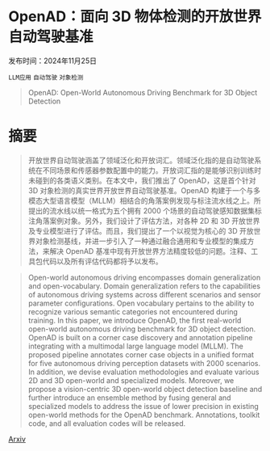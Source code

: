 # OpenAD：面向 3D 物体检测的开放世界自动驾驶基准

发布时间：2024年11月25日

`LLM应用` `自动驾驶` `对象检测`

> OpenAD: Open-World Autonomous Driving Benchmark for 3D Object Detection

# 摘要

> 开放世界自动驾驶涵盖了领域泛化和开放词汇。领域泛化指的是自动驾驶系统在不同场景和传感器参数配置中的能力。开放词汇指的是能够识别训练时未碰到的各类语义类别。在本文中，我们推出了 OpenAD，这是首个针对 3D 对象检测的真实世界开放世界自动驾驶基准。OpenAD 构建于一个与多模态大型语言模型（MLLM）相结合的角落案例发现与标注流水线之上。所提出的流水线以统一格式为五个拥有 2000 个场景的自动驾驶感知数据集标注角落案例对象。另外，我们设计了评估方法，对各种 2D 和 3D 开放世界及专业模型进行了评估。而且，我们提出了一个以视觉为核心的 3D 开放世界对象检测基线，并进一步引入了一种通过融合通用和专业模型的集成方法，来解决 OpenAD 基准中现有开放世界方法精度较低的问题。注释、工具包代码以及所有评估代码都将予以发布。

> Open-world autonomous driving encompasses domain generalization and open-vocabulary. Domain generalization refers to the capabilities of autonomous driving systems across different scenarios and sensor parameter configurations. Open vocabulary pertains to the ability to recognize various semantic categories not encountered during training. In this paper, we introduce OpenAD, the first real-world open-world autonomous driving benchmark for 3D object detection. OpenAD is built on a corner case discovery and annotation pipeline integrating with a multimodal large language model (MLLM). The proposed pipeline annotates corner case objects in a unified format for five autonomous driving perception datasets with 2000 scenarios. In addition, we devise evaluation methodologies and evaluate various 2D and 3D open-world and specialized models. Moreover, we propose a vision-centric 3D open-world object detection baseline and further introduce an ensemble method by fusing general and specialized models to address the issue of lower precision in existing open-world methods for the OpenAD benchmark. Annotations, toolkit code, and all evaluation codes will be released.

[Arxiv](https://arxiv.org/abs/2411.17761)